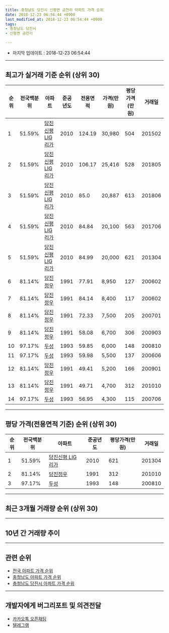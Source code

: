 ```yaml
---
title: 충청남도 당진시 신평면 금천리 아파트 가격 순위
date: 2018-12-23 06:54:44 +0900
last_modified_at: 2018-12-23 06:54:44 +0900
tags:
- 충청남도 당진시
- 신평면 금천리

---
```


* 마지막 업데이트 : 2018-12-23 06:54:44

---

## 최고가 실거래 기준 순위 (상위 30)


|순위|전국백분위|아파트|준공년도|전용면적|가격(만원)|평당가격(만원)|거래일|
|---|---|---|---|---|---|---|---|
|1|51.59%|[당진신평 LIG리가](https://search.naver.com/search.naver?query=%EC%B6%A9%EC%B2%AD%EB%82%A8%EB%8F%84+%EB%8B%B9%EC%A7%84%EC%8B%9C+%EC%8B%A0%ED%8F%89%EB%A9%B4+%EA%B8%88%EC%B2%9C%EB%A6%AC+%EB%8B%B9%EC%A7%84%EC%8B%A0%ED%8F%89+LIG%EB%A6%AC%EA%B0%80)|2010|124.19|30,980|504|201502|
|2|51.59%|[당진신평 LIG리가](https://search.naver.com/search.naver?query=%EC%B6%A9%EC%B2%AD%EB%82%A8%EB%8F%84+%EB%8B%B9%EC%A7%84%EC%8B%9C+%EC%8B%A0%ED%8F%89%EB%A9%B4+%EA%B8%88%EC%B2%9C%EB%A6%AC+%EB%8B%B9%EC%A7%84%EC%8B%A0%ED%8F%89+LIG%EB%A6%AC%EA%B0%80)|2010|106.17|25,416|528|201805|
|3|51.59%|[당진신평 LIG리가](https://search.naver.com/search.naver?query=%EC%B6%A9%EC%B2%AD%EB%82%A8%EB%8F%84+%EB%8B%B9%EC%A7%84%EC%8B%9C+%EC%8B%A0%ED%8F%89%EB%A9%B4+%EA%B8%88%EC%B2%9C%EB%A6%AC+%EB%8B%B9%EC%A7%84%EC%8B%A0%ED%8F%89+LIG%EB%A6%AC%EA%B0%80)|2010|85.0|20,887|613|201806|
|4|51.59%|[당진신평 LIG리가](https://search.naver.com/search.naver?query=%EC%B6%A9%EC%B2%AD%EB%82%A8%EB%8F%84+%EB%8B%B9%EC%A7%84%EC%8B%9C+%EC%8B%A0%ED%8F%89%EB%A9%B4+%EA%B8%88%EC%B2%9C%EB%A6%AC+%EB%8B%B9%EC%A7%84%EC%8B%A0%ED%8F%89+LIG%EB%A6%AC%EA%B0%80)|2010|84.84|20,100|563|201706|
|5|51.59%|[당진신평 LIG리가](https://search.naver.com/search.naver?query=%EC%B6%A9%EC%B2%AD%EB%82%A8%EB%8F%84+%EB%8B%B9%EC%A7%84%EC%8B%9C+%EC%8B%A0%ED%8F%89%EB%A9%B4+%EA%B8%88%EC%B2%9C%EB%A6%AC+%EB%8B%B9%EC%A7%84%EC%8B%A0%ED%8F%89+LIG%EB%A6%AC%EA%B0%80)|2010|84.99|20,000|621|201304|
|6|81.14%|[당진정우](https://search.naver.com/search.naver?query=%EC%B6%A9%EC%B2%AD%EB%82%A8%EB%8F%84+%EB%8B%B9%EC%A7%84%EC%8B%9C+%EC%8B%A0%ED%8F%89%EB%A9%B4+%EA%B8%88%EC%B2%9C%EB%A6%AC+%EB%8B%B9%EC%A7%84%EC%A0%95%EC%9A%B0)|1991|77.91|8,950|127|200602|
|7|81.14%|[당진정우](https://search.naver.com/search.naver?query=%EC%B6%A9%EC%B2%AD%EB%82%A8%EB%8F%84+%EB%8B%B9%EC%A7%84%EC%8B%9C+%EC%8B%A0%ED%8F%89%EB%A9%B4+%EA%B8%88%EC%B2%9C%EB%A6%AC+%EB%8B%B9%EC%A7%84%EC%A0%95%EC%9A%B0)|1991|84.14|8,400|117|200602|
|8|81.14%|[당진정우](https://search.naver.com/search.naver?query=%EC%B6%A9%EC%B2%AD%EB%82%A8%EB%8F%84+%EB%8B%B9%EC%A7%84%EC%8B%9C+%EC%8B%A0%ED%8F%89%EB%A9%B4+%EA%B8%88%EC%B2%9C%EB%A6%AC+%EB%8B%B9%EC%A7%84%EC%A0%95%EC%9A%B0)|1991|72.33|7,500|205|200701|
|9|81.14%|[당진정우](https://search.naver.com/search.naver?query=%EC%B6%A9%EC%B2%AD%EB%82%A8%EB%8F%84+%EB%8B%B9%EC%A7%84%EC%8B%9C+%EC%8B%A0%ED%8F%89%EB%A9%B4+%EA%B8%88%EC%B2%9C%EB%A6%AC+%EB%8B%B9%EC%A7%84%EC%A0%95%EC%9A%B0)|1991|58.08|6,700|306|200903|
|10|97.17%|[두성](https://search.naver.com/search.naver?query=%EC%B6%A9%EC%B2%AD%EB%82%A8%EB%8F%84+%EB%8B%B9%EC%A7%84%EC%8B%9C+%EC%8B%A0%ED%8F%89%EB%A9%B4+%EA%B8%88%EC%B2%9C%EB%A6%AC+%EB%91%90%EC%84%B1)|1993|59.85|6,000|148|200810|
|11|97.17%|[두성](https://search.naver.com/search.naver?query=%EC%B6%A9%EC%B2%AD%EB%82%A8%EB%8F%84+%EB%8B%B9%EC%A7%84%EC%8B%9C+%EC%8B%A0%ED%8F%89%EB%A9%B4+%EA%B8%88%EC%B2%9C%EB%A6%AC+%EB%91%90%EC%84%B1)|1993|59.98|5,500|137|200606|
|12|81.14%|[당진정우](https://search.naver.com/search.naver?query=%EC%B6%A9%EC%B2%AD%EB%82%A8%EB%8F%84+%EB%8B%B9%EC%A7%84%EC%8B%9C+%EC%8B%A0%ED%8F%89%EB%A9%B4+%EA%B8%88%EC%B2%9C%EB%A6%AC+%EB%8B%B9%EC%A7%84%EC%A0%95%EC%9A%B0)|1991|49.41|5,200|166|200901|
|13|81.14%|[당진정우](https://search.naver.com/search.naver?query=%EC%B6%A9%EC%B2%AD%EB%82%A8%EB%8F%84+%EB%8B%B9%EC%A7%84%EC%8B%9C+%EC%8B%A0%ED%8F%89%EB%A9%B4+%EA%B8%88%EC%B2%9C%EB%A6%AC+%EB%8B%B9%EC%A7%84%EC%A0%95%EC%9A%B0)|1991|49.71|4,700|312|201010|
|14|97.17%|[두성](https://search.naver.com/search.naver?query=%EC%B6%A9%EC%B2%AD%EB%82%A8%EB%8F%84+%EB%8B%B9%EC%A7%84%EC%8B%9C+%EC%8B%A0%ED%8F%89%EB%A9%B4+%EA%B8%88%EC%B2%9C%EB%A6%AC+%EB%91%90%EC%84%B1)|1993|56.95|4,300|115|200706|


---

## 평당 가격(전용면적 기준) 순위 (상위 30)


|순위|전국백분위|아파트|준공년도|평당가격(만원)|거래일|
|---|---|---|---|---|---|
|1|51.59%|[당진신평 LIG리가](https://search.naver.com/search.naver?query=%EC%B6%A9%EC%B2%AD%EB%82%A8%EB%8F%84+%EB%8B%B9%EC%A7%84%EC%8B%9C+%EC%8B%A0%ED%8F%89%EB%A9%B4+%EA%B8%88%EC%B2%9C%EB%A6%AC+%EB%8B%B9%EC%A7%84%EC%8B%A0%ED%8F%89+LIG%EB%A6%AC%EA%B0%80)|2010|621|201304|
|2|81.14%|[당진정우](https://search.naver.com/search.naver?query=%EC%B6%A9%EC%B2%AD%EB%82%A8%EB%8F%84+%EB%8B%B9%EC%A7%84%EC%8B%9C+%EC%8B%A0%ED%8F%89%EB%A9%B4+%EA%B8%88%EC%B2%9C%EB%A6%AC+%EB%8B%B9%EC%A7%84%EC%A0%95%EC%9A%B0)|1991|312|201010|
|3|97.17%|[두성](https://search.naver.com/search.naver?query=%EC%B6%A9%EC%B2%AD%EB%82%A8%EB%8F%84+%EB%8B%B9%EC%A7%84%EC%8B%9C+%EC%8B%A0%ED%8F%89%EB%A9%B4+%EA%B8%88%EC%B2%9C%EB%A6%AC+%EB%91%90%EC%84%B1)|1993|148|200810|


---

## 최근 3개월 거래량 순위 (상위 30)


<div style="width:100%;">
    <canvas id="deal_count_ranking" height="250"></canvas>
</div>


<script>
new Chart(document.getElementById("deal_count_ranking"), {
    type: 'horizontalBar',
    data: {
        labels: ['당진신평 LIG리가'],
        datasets: [{
            label: '실거래 수',
            data: [3],
            borderColor: "rgba(255, 0, 128, 1)",
            backgroundColor: "rgba(255, 0, 128, 0.5)",
            fill: false,
        }]
    },
    options: {
        responsive: true,
        title: {
            display: true,
            text: '최근 3개월 거래량 순위'
        },
        tooltips: {
            mode: 'index',
            intersect: false,
            callbacks: {
                title: function(tooltipItems, data) {
                    return "실거래 수:";
                },
                label: function(tooltipItem, data) {
                    return data.labels[tooltipItem.index] + ": " + tooltipItem.xLabel;
                }
            }
        },
        hover: {
            mode: 'nearest',
            intersect: true
        },
        scales: {
            xAxes: [{
                display: true,
                scaleLabel: {
                    display: true,
                    labelString: '실거래 수'
                },
                ticks: {
                    suggestedMin: 0,
                }
            }],
            yAxes: [{
                display: true,
                ticks: {
                    autoSkip: false,
                    callback: function(value, index, values) {
                        if (value.length > 15)
                            return value.substr(0, 13) + "...";
                        else
                            return value;
                    }
                },
                scaleLabel: {
                    display: false,
                }
            }]
        }
    }
});

</script>


---

## 10년 간 거래량 추이


<div style="width:100%;">
    <canvas id="deal_progress" height="250"></canvas>
</div>

<script>
new Chart(document.getElementById("deal_progress"), {
    type: 'line',
    data: {
        labels: ['200812','200901','200902','200903','200904','200905','200906','200907','200908','200909','200910','200911','200912','201001','201002','201003','201004','201005','201006','201007','201008','201009','201010','201011','201012','201101','201102','201103','201104','201105','201106','201107','201108','201109','201110','201111','201112','201201','201202','201203','201204','201205','201206','201207','201208','201209','201210','201211','201212','201301','201302','201303','201304','201305','201306','201307','201308','201309','201310','201311','201312','201401','201402','201403','201404','201405','201406','201407','201408','201409','201410','201411','201412','201501','201502','201503','201504','201505','201506','201507','201508','201509','201510','201511','201512','201601','201602','201603','201604','201605','201606','201607','201608','201609','201610','201611','201612','201701','201702','201703','201704','201705','201706','201707','201708','201709','201710','201711','201712','201801','201802','201803','201804','201805','201806','201807','201808','201809','201810','201811','201812'],
        datasets: [{
            label: '실거래 수',
            pointRadius: 1,
            data: [0, 1, 1, 3, 0, 0, 0, 1, 1, 0, 1, 0, 0, 2, 1, 2, 13, 30, 16, 7, 6, 7, 5, 3, 16, 14, 13, 11, 1, 1, 4, 5, 73, 45, 28, 21, 16, 5, 5, 26, 8, 4, 12, 0, 6, 3, 3, 5, 1, 4, 4, 2, 2, 5, 8, 0, 2, 2, 1, 4, 5, 2, 3, 2, 3, 5, 5, 7, 5, 6, 5, 6, 11, 14, 13, 10, 20, 21, 6, 5, 10, 5, 5, 7, 6, 4, 7, 5, 3, 6, 5, 0, 3, 5, 4, 4, 3, 1, 2, 5, 1, 2, 2, 3, 3, 8, 6, 2, 2, 1, 3, 3, 0, 6, 3, 0, 2, 3, 2, 1, 0],
            borderColor: "rgba(255, 201, 14, 1)",
            backgroundColor: "rgba(255, 201, 14, 0.5)",
            fill: true,
        }]
    },
    options: {
        responsive: true,
        title: {
            display: true,
            text: '10년간 거래량 추이'
        },
        tooltips: {
            mode: 'index',
            intersect: false,
        },
        hover: {
            mode: 'nearest',
            intersect: true
        },
        scales: {
            xAxes: [{
                display: true,
                scaleLabel: {
                    display: true,
                    labelString: '년/월'
                }
            }],
            yAxes: [{
                display: true,
                ticks: {
                    suggestedMin: 0,
                },
                scaleLabel: {
                    display: true,
                    labelString: '실거래 수'
                }
            }]
        }
    }
});

</script>


---

## 관련 순위

- [전국 아파트 가격 순위](https://inasie.github.io/apt-ranking/전국)
- [충청남도 아파트 가격 순위](https://inasie.github.io/apt-ranking/충청남도)
- [충청남도 당진시 아파트 가격 순위](https://inasie.github.io/apt-ranking/충청남도-당진시)


---

## 개발자에게 버그리포트 및 의견전달

- [카카오톡 오픈채팅](https://open.kakao.com/o/gLJUAP4)
- [텔레그램](https://t.me/inasie)

